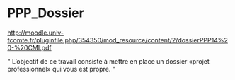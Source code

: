PPP_Dossier
===========
http://moodle.univ-fcomte.fr/pluginfile.php/354350/mod_resource/content/2/dossierPPP14%20-%20CMI.pdf

 " L’objectif de ce travail consiste à mettre en place un dossier «projet professionnel» qui vous est propre. "
